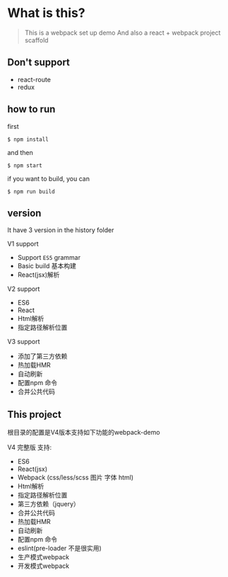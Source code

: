 # What is this?

> This is a webpack set up demo And also a react + webpack project  scaffold

## Don't support 
- react-route
- redux

## how to run
first
```
$ npm install
```

and then

```
$ npm start
```

if you want to build, you can 
```
$ npm run build
```

## version
It have 3 version in the history folder

V1 support

- Support `ES5` grammar
- Basic build 基本构建
- React(jsx)解析


V2 support

- ES6
- React
- Html解析
- 指定路径解析位置


V3 support

- 添加了第三方依赖
- 热加载HMR
- 自动刷新
- 配置npm 命令
- 合并公共代码


## This project

根目录的配置是V4版本支持如下功能的webpack-demo

V4 完整版
支持:
- ES6
- React(jsx)
- Webpack  (css/less/scss  图片  字体 html)
- Html解析
- 指定路径解析位置
- 第三方依赖（jquery）
- 合并公共代码
- 热加载HMR
- 自动刷新
- 配置npm 命令
- eslint(pre-loader 不是很实用)
- 生产模式webpack
- 开发模式webpack